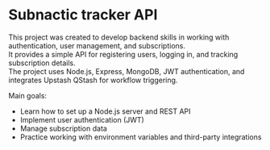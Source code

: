 # Subnactic tracker API

This project was created to develop backend skills in working with authentication, user management, and subscriptions.  
It provides a simple API for registering users, logging in, and tracking subscription details.  
The project uses Node.js, Express, MongoDB, JWT authentication, and integrates Upstash QStash for workflow triggering.

Main goals:
- Learn how to set up a Node.js server and REST API
- Implement user authentication (JWT)
- Manage subscription data
- Practice working with environment variables and third-party integrations
